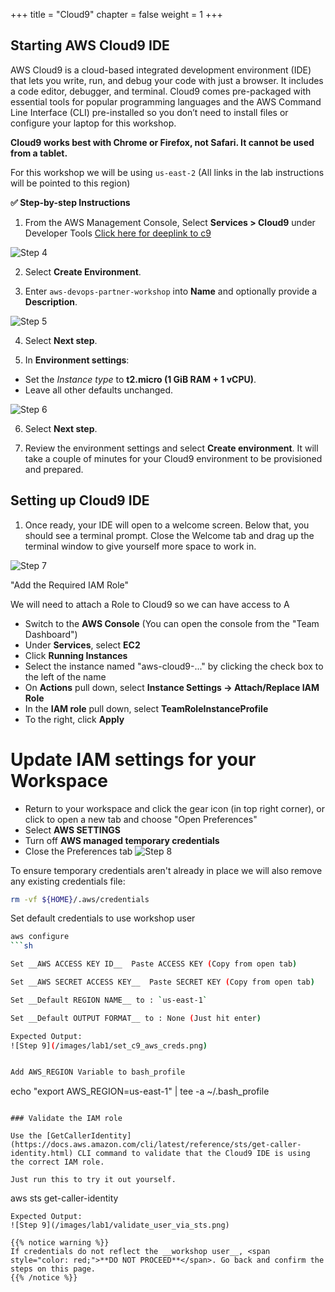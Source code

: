 +++
title = "Cloud9"
chapter = false
weight = 1
+++

## Starting AWS Cloud9 IDE

AWS Cloud9 is a cloud-based integrated development environment (IDE) that lets you write, run, and debug your code with just a browser. It includes a code editor, debugger, and terminal. Cloud9 comes pre-packaged with essential tools for popular programming languages and the AWS Command Line Interface (CLI) pre-installed so you don’t need to install files or configure your laptop for this workshop. 


**Cloud9 works best with Chrome or Firefox, not Safari. It cannot be used from a tablet.**

For this workshop we will be using `us-east-2` (All links in the lab instructions will be pointed to this region)

**:white_check_mark: Step-by-step Instructions**

1. From the AWS Management Console, Select **Services > Cloud9** under Developer Tools [Click here for deeplink to c9](https://us-west-2.console.aws.amazon.com/cloud9/home/product)

![Step 4](/images/getting_started/c9-step4.png)

2. Select **Create Environment**.

3. Enter `aws-devops-partner-workshop` into **Name** and optionally provide a **Description**.

![Step 5](/images/getting_started/c9-step5.png)

4. Select **Next step**.

5. In **Environment settings**:
- Set the *Instance type* to **t2.micro (1 GiB RAM + 1 vCPU)**.
- Leave all other defaults unchanged.

![Step 6](/images/getting_started/c9-step6-b.png)

6. Select **Next step**.

7. Review the environment settings and select **Create environment**. It will take a couple of minutes for your Cloud9 environment to be provisioned and prepared.

## Setting up Cloud9 IDE

1. Once ready, your IDE will open to a welcome screen. Below that, you should see a terminal prompt. Close the Welcome tab and drag up the terminal window to give yourself more space to work in. 

![Step 7](/images/getting_started/c9-step7.png)

 "Add the Required IAM Role"

We will need to attach a Role to Cloud9 so we can have access to A

- Switch to the **AWS Console** (You can open the console from the "Team Dashboard")
- Under **Services**, select **EC2**
- Click **Running Instances**
- Select the instance named "aws-cloud9-..." by clicking the check box to the left of the name
- On **Actions** pull down, select **Instance Settings -> Attach/Replace IAM Role**
- In the **IAM role** pull down, select **TeamRoleInstanceProfile**
- To the right, click **Apply**




# Update IAM settings for your Workspace

- Return to your workspace and click the gear icon (in top right corner), or click to open a new tab and choose "Open Preferences"
- Select **AWS SETTINGS**
- Turn off **AWS managed temporary credentials**
- Close the Preferences tab
![Step 8](/images/getting_started/c9disableiam.png)

To ensure temporary credentials aren't already in place we will also remove
any existing credentials file:
```sh
rm -vf ${HOME}/.aws/credentials
```

Set default credentials to use workshop user

```sh
aws configure
```sh

Set __AWS ACCESS KEY ID__  Paste ACCESS KEY (Copy from open tab)

Set __AWS SECRET ACCESS KEY__  Paste SECRET KEY (Copy from open tab)

Set __Default REGION NAME__ to : `us-east-1`

Set __Default OUTPUT FORMAT__ to : None (Just hit enter)

Expected Output:
![Step 9](/images/lab1/set_c9_aws_creds.png)


Add AWS_REGION Variable to bash_profile
```
echo "export AWS_REGION=us-east-1" | tee -a ~/.bash_profile
```

### Validate the IAM role

Use the [GetCallerIdentity](https://docs.aws.amazon.com/cli/latest/reference/sts/get-caller-identity.html) CLI command to validate that the Cloud9 IDE is using the correct IAM role.

Just run this to try it out yourself.

```
aws sts get-caller-identity
```
Expected Output:
![Step 9](/images/lab1/validate_user_via_sts.png)

{{% notice warning %}}
If credentials do not reflect the __workshop user__, <span style="color: red;">**DO NOT PROCEED**</span>. Go back and confirm the steps on this page.
{{% /notice %}}

